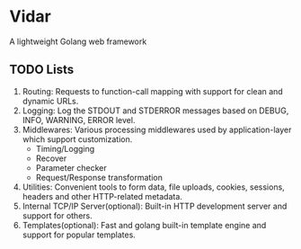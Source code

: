 # Vidar
A lightweight Golang web framework

## TODO Lists

1. Routing: Requests to function-call mapping with support for clean and dynamic URLs.
2. Logging: Log the STDOUT and STDERROR messages based on DEBUG, INFO, WARNING, ERROR level.
3. Middlewares: Various processing middlewares used by application-layer which support customization.
    - Timing/Logging
    - Recover
    - Parameter checker
    - Request/Response transformation
4. Utilities: Convenient tools to form data, file uploads, cookies, sessions, headers and other HTTP-related metadata.
5. Internal TCP/IP Server(optional): Built-in HTTP development server and support for others.
6. Templates(optional): Fast and golang built-in template engine and support for popular templates.


